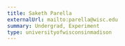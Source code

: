 ```yaml
---
title: Saketh Parella
externalUrl: mailto:parella@wisc.edu
summary: Undergrad, Experiment
type: universityofwisconsinmadison
---
```

